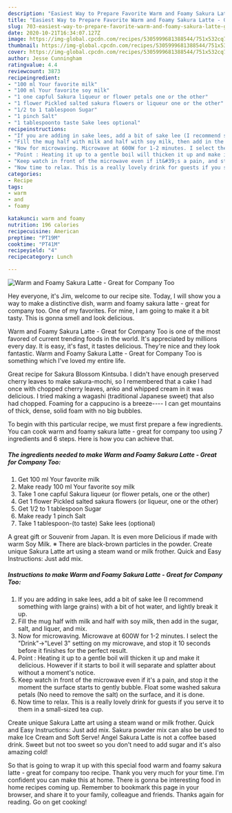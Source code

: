 ```yaml
---
description: "Easiest Way to Prepare Favorite Warm and Foamy Sakura Latte - Great for Company Too"
title: "Easiest Way to Prepare Favorite Warm and Foamy Sakura Latte - Great for Company Too"
slug: 703-easiest-way-to-prepare-favorite-warm-and-foamy-sakura-latte-great-for-company-too
date: 2020-10-21T16:34:07.127Z
image: https://img-global.cpcdn.com/recipes/5305999681388544/751x532cq70/warm-and-foamy-sakura-latte-great-for-company-too-recipe-main-photo.jpg
thumbnail: https://img-global.cpcdn.com/recipes/5305999681388544/751x532cq70/warm-and-foamy-sakura-latte-great-for-company-too-recipe-main-photo.jpg
cover: https://img-global.cpcdn.com/recipes/5305999681388544/751x532cq70/warm-and-foamy-sakura-latte-great-for-company-too-recipe-main-photo.jpg
author: Jesse Cunningham
ratingvalue: 4.4
reviewcount: 3873
recipeingredient:
- "100 ml Your favorite milk"
- "100 ml Your favorite soy milk"
- "1 one capful Sakura liqueur or flower petals one or the other"
- "1 flower Pickled salted sakura flowers or liqueur one or the other"
- "1/2 to 1 tablespoon Sugar"
- "1 pinch Salt"
- "1 tablespoonto taste Sake lees optional"
recipeinstructions:
- "If you are adding in sake lees, add a bit of sake lee (I recommend something with large grains) with a bit of hot water, and lightly break it up."
- "Fill the mug half with milk and half with soy milk, then add in the sugar, salt, and liquer, and mix."
- "Now for microwaving. Microwave at 600W for 1-2 minutes. I select the &#34;Drink&#34;→&#34;Level 3&#34; setting on my microwave, and stop it 10 seconds before it finishes for the perfect result."
- "Point : Heating it up to a gentle boil will thicken it up and make it delicious. However if it starts to boil it will separate and splatter about without a moment&#39;s notice."
- "Keep watch in front of the microwave even if it&#39;s a pain, and stop it the moment the surface starts to gently bubble. Float some washed sakura petals (No need to remove the salt) on the surface, and it is done."
- "Now time to relax. This is a really lovely drink for guests if you serve it to them in a small-sized tea cup."
categories:
- Recipe
tags:
- warm
- and
- foamy

katakunci: warm and foamy 
nutrition: 196 calories
recipecuisine: American
preptime: "PT19M"
cooktime: "PT41M"
recipeyield: "4"
recipecategory: Lunch

---
```



![Warm and Foamy Sakura Latte - Great for Company Too](https://img-global.cpcdn.com/recipes/5305999681388544/751x532cq70/warm-and-foamy-sakura-latte-great-for-company-too-recipe-main-photo.jpg)

Hey everyone, it's Jim, welcome to our recipe site. Today, I will show you a way to make a distinctive dish, warm and foamy sakura latte - great for company too. One of my favorites. For mine, I am going to make it a bit tasty. This is gonna smell and look delicious.

Warm and Foamy Sakura Latte - Great for Company Too is one of the most favored of current trending foods in the world. It's appreciated by millions every day. It is easy, it's fast, it tastes delicious. They're nice and they look fantastic. Warm and Foamy Sakura Latte - Great for Company Too is something which I've loved my entire life.

Great recipe for Sakura Blossom Kintsuba. I didn&#39;t have enough preserved cherry leaves to make sakura-mochi, so I remembered that a cake I had once with chopped cherry leaves, anko and whipped cream in it was delicious. I tried making a wagashi (traditional Japanese sweet) that also had chopped. Foaming for a cappucino is a breeze---- I can get mountains of thick, dense, solid foam with no big bubbles.


To begin with this particular recipe, we must first prepare a few ingredients. You can cook warm and foamy sakura latte - great for company too using 7 ingredients and 6 steps. Here is how you can achieve that.

<!--inarticleads1-->

##### The ingredients needed to make Warm and Foamy Sakura Latte - Great for Company Too:

1. Get 100 ml Your favorite milk
1. Make ready 100 ml Your favorite soy milk
1. Take 1 one capful Sakura liqueur (or flower petals, one or the other)
1. Get 1 flower Pickled salted sakura flowers (or liqueur, one or the other)
1. Get 1/2 to 1 tablespoon Sugar
1. Make ready 1 pinch Salt
1. Take 1 tablespoon-(to taste) Sake lees (optional)


A great gift or Souvenir from Japan. It is even more Delicious if made with warm Soy Milk. ※ There are black-brown particles in the powder. Create unique Sakura Latte art using a steam wand or milk frother. Quick and Easy Instructions: Just add mix. 

<!--inarticleads2-->

##### Instructions to make Warm and Foamy Sakura Latte - Great for Company Too:

1. If you are adding in sake lees, add a bit of sake lee (I recommend something with large grains) with a bit of hot water, and lightly break it up.
1. Fill the mug half with milk and half with soy milk, then add in the sugar, salt, and liquer, and mix.
1. Now for microwaving. Microwave at 600W for 1-2 minutes. I select the &#34;Drink&#34;→&#34;Level 3&#34; setting on my microwave, and stop it 10 seconds before it finishes for the perfect result.
1. Point : Heating it up to a gentle boil will thicken it up and make it delicious. However if it starts to boil it will separate and splatter about without a moment&#39;s notice.
1. Keep watch in front of the microwave even if it&#39;s a pain, and stop it the moment the surface starts to gently bubble. Float some washed sakura petals (No need to remove the salt) on the surface, and it is done.
1. Now time to relax. This is a really lovely drink for guests if you serve it to them in a small-sized tea cup.


Create unique Sakura Latte art using a steam wand or milk frother. Quick and Easy Instructions: Just add mix. Sakura powder mix can also be used to make Ice Cream and Soft Serve! Angel Sakura Latte is not a coffee based drink. Sweet but not too sweet so you don&#39;t need to add sugar and it&#39;s also amazing cold! 

So that is going to wrap it up with this special food warm and foamy sakura latte - great for company too recipe. Thank you very much for your time. I'm confident you can make this at home. There is gonna be interesting food in home recipes coming up. Remember to bookmark this page in your browser, and share it to your family, colleague and friends. Thanks again for reading. Go on get cooking!
